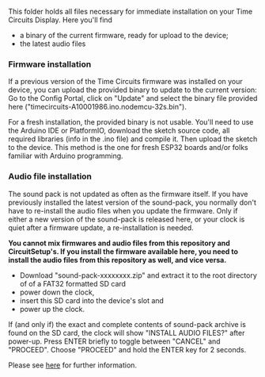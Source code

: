 This folder holds all files necessary for immediate installation on your Time Circuits Display. Here you'll find
- a binary of the current firmware, ready for upload to the device;
- the latest audio files

### Firmware installation

If a previous version of the Time Circuits firmware was installed on your device, you can upload the provided binary to update to the current version: Go to the Config Portal, click on "Update" and select the binary file provided here ("timecircuits-A10001986.ino.nodemcu-32s.bin").

For a fresh installation, the provided binary is not usable. You'll need to use the Arduino IDE or PlatformIO, download the sketch source code, all required libraries (info in the .ino file) and compile it. Then upload the sketch to the device. This method is the one for fresh ESP32 boards and/or folks familiar with Arduino programming.

### Audio file installation

The sound pack is not updated as often as the firmware itself. If you have previously installed the latest version of the sound-pack, you normally don't have to re-install the audio files when you update the firmware. Only if either a new version of the sound-pack is released here, or your clock is quiet after a firmware update, a re-installation is needed.

**You cannot mix firmwares and audio files from this repository and CircuitSetup's. If you install the firmware available here, you need to install the audio files from this repository as well, and vice versa.**

- Download "sound-pack-xxxxxxxx.zip" and extract it to the root directory of of a FAT32 formatted SD card
- power down the clock,
- insert this SD card into the device's slot and 
- power up the clock.

If (and only if) the exact and complete contents of sound-pack archive is found on the SD card, the clock will show "INSTALL AUDIO FILES?" after power-up. Press ENTER briefly to toggle between "CANCEL" and "PROCEED". Choose "PROCEED" and hold the ENTER key for 2 seconds.

Please see [here](https://github.com/realA10001986/Time-Circuits-Display/blob/main/README.md#audio-file-installation) for further information.

